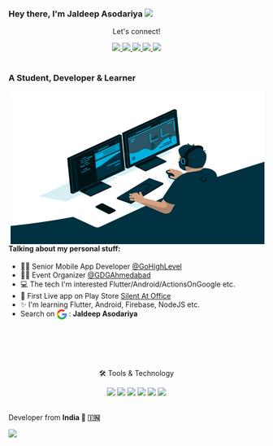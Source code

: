 ### Hey there, I'm  Jaldeep Asodariya <img src="https://media.giphy.com/media/hvRJCLFzcasrR4ia7z/giphy.gif" width="25px">

<div align="center">
<p align="center">Let's connect!</p>
<a href="https://www.twitter.com/jaldeepasodariy/">
    <img src="https://img.shields.io/badge/Twitter-1DA1F2?style=for-the-badge&logo=twitter&logoColor=white" />
</a>

<a href="https://www.linkedin.com/in/jaldeepasodariya/">
    <img src="https://img.shields.io/badge/linkedin-%230077B5.svg?&style=for-the-badge&logo=linkedin&logoColor=white" />
</a>

<a href="https://github.com/JaldeepAsodariya/">
    <img src="https://img.shields.io/badge/Github-1F292E?&style=for-the-badge&logo=github&logoColor=white" />
</a>

<a href="https://stackoverflow.com/users/6203933/jaldeep-asodariya">
    <img src="https://img.shields.io/badge/Stack_Overflow-FE7A16?style=for-the-badge&logo=stack-overflow&logoColor=white" />
</a>

<a href="https://www.instagram.com/jdjaldeep/">
    <img src="https://img.shields.io/badge/Instagram-E4405F?style=for-the-badge&logo=instagram&logoColor=white" />
</a>
</div>

<br>

<!-- <div align="center">
<p align="center">Nominate me as GitHub Star ⭐</p>

<a href="https://stars.github.com/nominate/">
    <img src="https://img.shields.io/badge/GitHub-100000?&style=for-the-badge&logo=GitHub&logoColor=white&color=fa3667" />
</a>

</div> -->


### A Student, Developer & Learner

<img align="right" alt="GIF" src="assets/dev-code.gif" width="500" height="300" />

#### Talking about my personal stuff:

- 🧑‍💻 Senior Mobile App Developer [@GoHighLevel](https://www.gohighlevel.com/)
- 🙋‍♂️ Event Organizer [@GDGAhmedabad](https://gdg.community.dev/gdg-ahmedabad/)
- 💻 The tech I'm interested Flutter/Android/ActionsOnGoogle etc.
- 📱 First Live app on Play Store [Silent At Office](https://play.google.com/store/apps/details?id=com.jalotsav.silentatoffice)
- ✨ I'm learning Flutter, Android, Firebase, NodeJS etc.
- Search on <img align="center" src="assets/google-icon.png" width="20" height="20" /> : <b>Jaldeep Asodariya</b>

<br>
<br>
<br>
<br>

<!-- ### Languages & Tools

<code><img width=24px src="https://raw.githubusercontent.com/github/explore/80688e429a7d4ef2fca1e82350fe8e3517d3494d/topics/flutter/flutter.png"></code>
<code><img width=24px src="https://raw.githubusercontent.com/github/explore/80688e429a7d4ef2fca1e82350fe8e3517d3494d/topics/dart/dart.png"></code>
<code><img width=24px src="https://raw.githubusercontent.com/github/explore/80688e429a7d4ef2fca1e82350fe8e3517d3494d/topics/python/python.png"></code>
<code><img width=24px src="https://raw.githubusercontent.com/github/explore/80688e429a7d4ef2fca1e82350fe8e3517d3494d/topics/firebase/firebase.png"></code>
<code><img width=24px src="https://raw.githubusercontent.com/github/explore/80688e429a7d4ef2fca1e82350fe8e3517d3494d/topics/html/html.png"></code>
<code><img width=24px src="https://raw.githubusercontent.com/github/explore/80688e429a7d4ef2fca1e82350fe8e3517d3494d/topics/css/css.png"></code>
<code><img width=24px src="https://raw.githubusercontent.com/github/explore/80688e429a7d4ef2fca1e82350fe8e3517d3494d/topics/bootstrap/bootstrap.png"></code> -->

<div align="center">
<p align="center">🛠 Tools & Technology</p>

<img src="https://img.shields.io/badge/Flutter-02569B?style=for-the-badge&logo=flutter&logoColor=white" />
<img src="https://img.shields.io/badge/Dart-0175C2?style=for-the-badge&logo=dart&logoColor=white" />
  <img src="https://img.shields.io/badge/Android-132F40?style=for-the-badge&logo=android&logoColor=71D88C" />
<img src="https://img.shields.io/badge/firebase-ffca28?style=for-the-badge&logo=firebase&logoColor=black" />
<img src="https://img.shields.io/badge/AoG-4285F4?style=for-the-badge&logo=googleassistant&logoColor=white" />
<img src="https://img.shields.io/badge/Git-F05032?style=for-the-badge&logo=git&logoColor=white" />
</div>

<br>





Developer from <b>India<b> 💙 🇮🇳

![](https://visitor-badge.glitch.me/badge?page_id=jaldeepasodariya.jaldeepasodariya)
